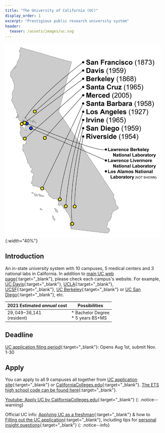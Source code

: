 ```yaml
---
title: "The University of California (UC)"
display_order: 1
excerpt: "Prestigious public research university system"
header:
  teaser: /assets/images/uc.svg
---
```

![UC campuses and labs](/assets/images/uc-campuses.png){:width="40%"}
## Introduction

An in-state university system with 10 campuses, 5 medical centers and 3 national labs in California. In addition to 
[main UC web page](https://www.universityofcalifornia.edu/){:target="_blank"}, please check each campus's website. For example, [UC Davis](https://www.ucdavis.edu/){:target="_blank"}, [UCLA](https://www.ucla.edu/){:target="_blank"}, [UCSF](https://www.ucsf.edu/){:target="_blank"}, [UC Berkeley](https://www.berkeley.edu/){:target="_blank"} or [UC San Diego](https://ucsd.edu/){:target="_blank"}, etc.

| 2021 Estimated <strong><em>annual</em></strong> cost| Possibilities | 
| ------------------------------------------------- | ----------------| 
|$29,049-$36,141<br>(resident)|* Bachelor Degree<br>* 5 years BS+MS   |

## Deadline
[UC application filing period](https://admission.universityofcalifornia.edu/){:target="_blank"}:  Opens Aug 1st,  submit Nov. 1-30

## Apply
You can apply to all 9 campuses all together from [UC application site](https://apply.universityofcalifornia.edu/){:target="_blank"} or [CaliforniaColleges.edu](https://apply.universityofcalifornia.edu/){:target="_blank"}.
[The ETS high school code can be found here](https://collegereadiness.collegeboard.org/k-12-school-code-search){:target="_blank"}.

[Youtube: Apply UC by CaliforniaColleges.edu](https://youtu.be/_yRSbIQ2vJw){:target="_blank"} 
{: .notice--warning}

Official UC info: [Applying UC as a freshman](https://admission.universityofcalifornia.edu/how-to-apply/applying-as-a-freshman){:target="_blank"} & how to [Filling out the UC application](https://admission.universityofcalifornia.edu/how-to-apply/applying-as-a-freshman/filling-out-the-application.html){:target="_blank"}, including tips for [personal insight questions](https://admission.universityofcalifornia.edu/how-to-apply/applying-as-a-freshman/personal-insight-questions.html){:target="_blank"}
{: .notice--info}

